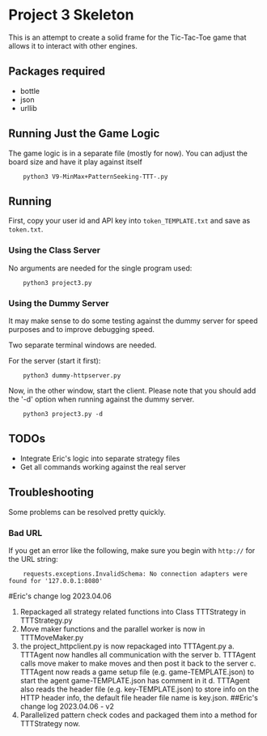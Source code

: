 # Project 3 Skeleton

This is an attempt to create a solid frame for the Tic-Tac-Toe game that allows it to interact with other engines.

## Packages required

- bottle
- json
- urllib

## Running Just the Game Logic

The game logic is in a separate file (mostly for now). You can adjust the board size and have it play against itself

```
    python3 V9-MinMax+PatternSeeking-TTT-.py
```

## Running

First, copy your user id and API key into `token_TEMPLATE.txt` and save as `token.txt`.

### Using the Class Server

No arguments are needed for the single program used:

```
    python3 project3.py
```

### Using the Dummy Server

It may make sense to do some testing against the dummy server for speed purposes and to improve debugging speed.

Two separate terminal windows are needed.

For the server (start it first):

```
    python3 dummy-httpserver.py
```


Now, in the other window, start the client. Please note that you should add the '-d' option when running against the dummy server.

```
    python3 project3.py -d
```

## TODOs

- Integrate Eric's logic into separate strategy files
- Get all commands working against the real server

## Troubleshooting

Some problems can be resolved pretty quickly.

### Bad URL

If you get an error like the following,  make sure you begin with `http://` for the URL string:

```
    requests.exceptions.InvalidSchema: No connection adapters were found for '127.0.0.1:8080'
```




#Eric's change log 2023.04.06
1. Repackaged all strategy related functions into Class TTTStrategy in TTTStrategy.py 
2. Move maker functions and the parallel worker is now in TTTMoveMaker.py
3. the project_httpclient.py is now repackaged into TTTAgent.py 
    a. TTTAgent now handles all communication with the server 
    b. TTTAgent calls move maker to make moves and then post it back to the server 
    c. TTTAgent now reads a game setup file (e.g. game-TEMPLATE.json) to start the agent game-TEMPLATE.json has comment in it 
    d. TTTAgent also reads the header file (e.g. key-TEMPLATE.json) to store info on the HTTP header info, the default file header file name is key.json.
##Eric's change log 2023.04.06 - v2 
4. Parallelized pattern check codes and packaged them into a method for TTTStrategy now.
